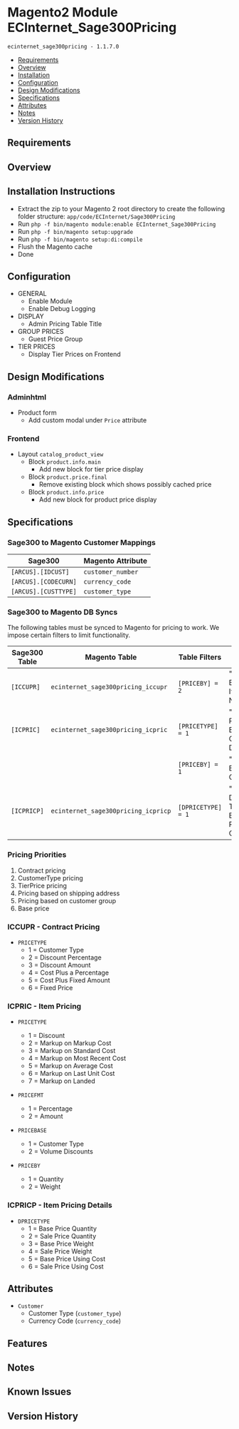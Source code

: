 # Magento2 Module ECInternet_Sage300Pricing
``ecinternet_sage300pricing - 1.1.7.0``

- [Requirements](#requirements-header)
- [Overview](#overview-header)
- [Installation](#installation-header)
- [Configuration](#configuration-header)
- [Design Modifications](#design-modifications-header)
- [Specifications](#specifications-header)
- [Attributes](#attributes-header)
- [Notes](#notes-header)
- [Version History](#version-history-header)

## Requirements

## Overview

## Installation Instructions
- Extract the zip to your Magento 2 root directory to create the following folder structure: `app/code/ECInternet/Sage300Pricing`
- Run `php -f bin/magento module:enable ECInternet_Sage300Pricing`
- Run `php -f bin/magento setup:upgrade`
- Run `php -f bin/magento setup:di:compile`
- Flush the Magento cache
- Done

## Configuration
- GENERAL
  - Enable Module
  - Enable Debug Logging
- DISPLAY
  - Admin Pricing Table Title
- GROUP PRICES
  - Guest Price Group
- TIER PRICES
  - Display Tier Prices on Frontend

## Design Modifications
### Adminhtml
- Product form
  - Add custom modal under `Price` attribute

### Frontend
- Layout `catalog_product_view`
  - Block `product.info.main`
    - Add new block for tier price display
  - Block `product.price.final`
    - Remove existing block which shows possibly cached price
  - Block `product.info.price`
    - Add new block for product price display

## Specifications

### Sage300 to Magento Customer Mappings

| Sage300               | Magento Attribute |
|-----------------------|-------------------|
| `[ARCUS].[IDCUST]`    | `customer_number` |
| `[ARCUS].[CODECURN]`  | `currency_code`   |
| `[ARCUS].[CUSTTYPE]`  | `customer_type`   |

### Sage300 to Magento DB Syncs
The following tables must be synced to Magento for pricing to work. We impose certain filters to limit functionality.

| Sage300 Table | Magento Table                       | Table Filters      | Filter Note                               |
|---------------|-------------------------------------|--------------------|-------------------------------------------|
| `[ICCUPR]`    | `ecinternet_sage300pricing_iccupr`  | `[PRICEBY] = 2`    | "Price By" = Item Number                  |
| `[ICPRIC]`    | `ecinternet_sage300pricing_icpric`  | `[PRICETYPE] = 1`  | "Selling Price Based On" = Discount       |
|               |                                     | `[PRICEBY] = 1`    | "Price By" = Quantity                     |
| `[ICPRICP]`   | `ecinternet_sage300pricing_icpricp` | `[DPRICETYPE] = 1` | "Price Detail Type" = Base Price Quantity |

### Pricing Priorities
1. Contract pricing
2. CustomerType pricing
3. TierPrice pricing
4. Pricing based on shipping address
5. Pricing based on customer group
6. Base price

### ICCUPR - Contract Pricing
 - `PRICETYPE`
   - 1	=	Customer Type
   - 2	=	Discount Percentage
   - 3	=	Discount Amount
   - 4	=	Cost Plus a Percentage
   - 5	=	Cost Plus Fixed Amount
   - 6	=	Fixed Price

### ICPRIC - Item Pricing
- `PRICETYPE`
  - 1	=	Discount
  - 2	=	Markup on Markup Cost
  - 3	=	Markup on Standard Cost
  - 4	=	Markup on Most Recent Cost
  - 5	=	Markup on Average Cost
  - 6	=	Markup on Last Unit Cost
  - 7	=	Markup on Landed


- `PRICEFMT`
  - 1	=	Percentage
  - 2	=	Amount


- `PRICEBASE`
  - 1	=	Customer Type
  - 2	=	Volume Discounts


- `PRICEBY`
  - 1	=	Quantity
  - 2	=	Weight

### ICPRICP - Item Pricing Details
- `DPRICETYPE`
  - 1	=	Base Price Quantity
  - 2	=	Sale Price Quantity
  - 3	=	Base Price Weight
  - 4	=	Sale Price Weight
  - 5	=	Base Price Using Cost
  - 6	=	Sale Price Using Cost

## Attributes
- `Customer`
  - Customer Type (`customer_type`)
  - Currency Code (`currency_code`)

## Features

## Notes

## Known Issues

## Version History
